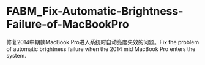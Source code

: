 # FABM_Fix-Automatic-Brightness-Failure-of-MacBookPro
修复2014中期款MacBook Pro进入系统时自动亮度失效的问题。Fix the problem of automatic brightness failure when the 2014 mid MacBook Pro enters the system.
